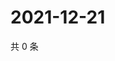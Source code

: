 # 2021-12-21

共 0 条

<!-- BEGIN WEIBO -->
<!-- 最后更新时间 Tue Dec 21 2021 07:15:20 GMT+0800 (China Standard Time) -->

<!-- END WEIBO -->
